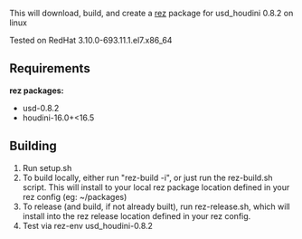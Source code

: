 This will download, build, and create a [rez](http://nerdvegas.github.io/rez/) package for usd_houdini 0.8.2 on linux

Tested on RedHat 3.10.0-693.11.1.el7.x86_64

## Requirements

**rez packages:**

 - usd-0.8.2
 - houdini-16.0+<16.5

## Building

 1. Run setup.sh
 2. To build locally, either run "rez-build -i", or just run the rez-build.sh script.  This will install to your local rez package location defined in your rez config (eg: ~/packages)
 3. To release (and build, if not already built), run rez-release.sh, which will install into the rez release location defined in your rez config.
 4. Test via rez-env usd_houdini-0.8.2